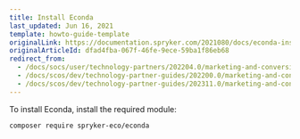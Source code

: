 ```yaml
---
title: Install Econda
last_updated: Jun 16, 2021
template: howto-guide-template
originalLink: https://documentation.spryker.com/2021080/docs/econda-installation-and-configuration
originalArticleId: dfad4fba-067f-46fe-9ece-59ba1f86eb68
redirect_from:
  - /docs/socs/user/technology-partners/202204.0/marketing-and-conversion/personalization-and-cross-selling/econda/econda-installation-and-configuration.html
  - /docs/scos/dev/technology-partner-guides/202200.0/marketing-and-conversion/personalization-and-cross-selling/econda/installing-econda.html
  - /docs/scos/dev/technology-partner-guides/202311.0/marketing-and-conversion/personalization-and-cross-selling/econda/installing-econda.html
---
```


To install Econda, install the required module:

```bash
composer require spryker-eco/econda
```
